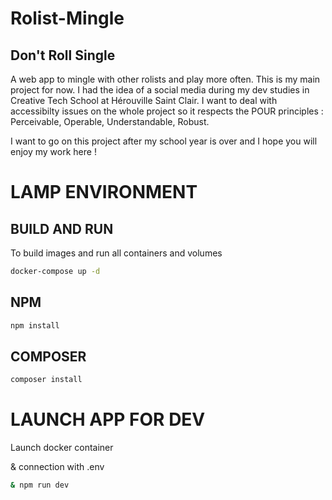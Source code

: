 # Rolist-Mingle
## Don't Roll Single
A web app to mingle with other rolists and play more often.
This is my main project for now. I had the idea of a social media during my dev studies in Creative Tech School at Hérouville Saint Clair.
I want to deal with accessibilty issues on the whole project so it respects the POUR principles : Perceivable, Operable, Understandable, Robust.

I want to go on this project after my school year is over and I hope you will enjoy my work here !

# LAMP ENVIRONMENT

## BUILD AND RUN

To build images and run all containers and volumes

```sh
docker-compose up -d
```

## NPM

```sh
npm install
```

## COMPOSER

```sh
composer install
```

# LAUNCH APP FOR DEV

Launch docker container 

& connection with .env 

 ```sh
& npm run dev
```